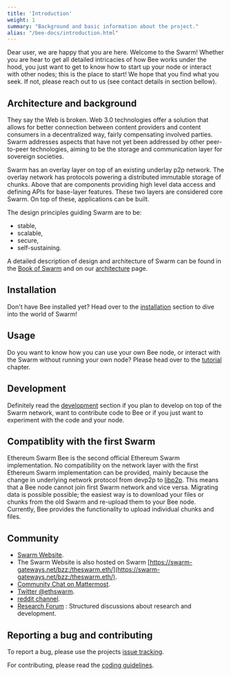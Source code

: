 ```yaml
---
title: 'Introduction'
weight: 1
summary: "Background and basic information about the project."
alias: "/bee-docs/introduction.html"
---
```


Dear user, we are happy that you are here. Welcome to the Swarm! Whether you are hear to get all detailed intricacies of how Bee works under the hood, you just want to get to know how to start up your node or interact with other nodes; this is the place to start!
We hope that you find what you seek. If not, please reach out to us (see contact details in section bellow).

## Architecture and background
They say the Web is broken. Web 3.0 technologies offer a solution that allows for better connection between content providers and content consumers in a decentralized way, fairly compensating involved parties. Swarm addresses aspects that have not yet been addressed by other peer-to-peer technologies, aiming to be the storage and communication layer for sovereign societies.  

Swarm has an overlay layer on top of an existing underlay p2p network. The overlay network has protocols powering a distributed immutable storage of chunks. Above that are components providing high level data access and defining APIs for base-layer features. These two layers are considered core Swarm. On top of these, applications can be built.

The design principles guiding Swarm are to be:
- stable,
- scalable,
- secure,
- self-sustaining.

A detailed description of design and architecture of Swarm can be found in the [Book of Swarm](https://swarm-gateways.net/bzz:/latest.bookofswarm.eth/the-book-of-swarm.pdf) and on our [architecture](/bee-docs/architecture.html) page.

## Installation
Don't have Bee installed yet? Head over to the [installation](/bee-docs/installation.html) section to dive into the world of Swarm!

## Usage
Do you want to know how you can use your own Bee node, or interact with the Swarm without running your own node? Please head over to the [tutorial](/bee-docs/tutorial.html) chapter.

## Development
Definitely read the [development](/bee-docs/development.html) section if you plan to develop on top of the Swarm network, want to contribute code to Bee or if you just want to experiment with the code and your node.

## Compatiblity with the first Swarm
Ethereum Swarm Bee is the second official Ethereum Swarm implementation. No compatibility on the network layer with the first Ethereum Swarm implementation can be provided, mainly because the change in underlying network protocol from devp2p to [libp2p](https://docs.libp2p.io/). This means that a Bee node cannot join first Swarm network and vice versa. Migrating data is possible possible; the easiest way is to download your files or chunks from the old Swarm and re-upload them to your Bee node. Currently, Bee provides the functionality to upload individual chunks and files.

## Community
- [Swarm Website](http://swarm.ethereum.org).
- The Swarm Website is also hosted on Swarm [https://swarm-gateways.net/bzz:/theswarm.eth/](https://swarm-gateways.net/bzz:/theswarm.eth/).
- [Community Chat on Mattermost](https://beehive.ethswarm.org/).
- [Twitter @ethswarm](https://twitter.com/ethswarm).
- [reddit channel](https://www.reddit.com/r/ethswarm/).
- [Research Forum](https://swarmresear.ch/) : Structured discussions about research and development.

## Reporting a bug and contributing
To report a bug, please use the projects [issue tracking](https://github.com/ethersphere/bee/issues).

For contributing, please read the [coding guidelines](https://github.com/ethersphere/bee/blob/master/CODING.md).

